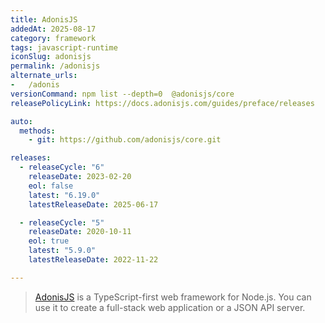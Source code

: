 ```yaml
---
title: AdonisJS
addedAt: 2025-08-17
category: framework
tags: javascript-runtime
iconSlug: adonisjs
permalink: /adonisjs
alternate_urls:
-   /adonis
versionCommand: npm list --depth=0  @adonisjs/core
releasePolicyLink: https://docs.adonisjs.com/guides/preface/releases

auto:
  methods:
    - git: https://github.com/adonisjs/core.git

releases:
  - releaseCycle: "6"
    releaseDate: 2023-02-20
    eol: false
    latest: "6.19.0"
    latestReleaseDate: 2025-06-17

  - releaseCycle: "5"
    releaseDate: 2020-10-11
    eol: true
    latest: "5.9.0"
    latestReleaseDate: 2022-11-22

---
```


> [AdonisJS](https://adonisjs.com/) is a TypeScript-first web framework for Node.js.
> You can use it to create a full-stack web application or a JSON API server.
